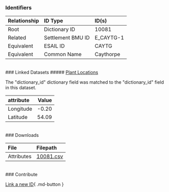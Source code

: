 ### Identifiers

| Relationship   | ID Type           | ID(s)     |
|:---------------|:------------------|:----------|
| Root           | Dictionary ID     | 10081     |
| Related        | Settlement BMU ID | E_CAYTG-1 |
| Equivalent     | ESAIL ID          | CAYTG     |
| Equivalent     | Common Name       | Caythorpe |

<br>
### Linked Datasets
##### <a href="https://osuked.github.io/Power-Station-Dictionary/datasets/plant-locations">Plant Locations</a>



The "dictionary_id" dictionary field was matched to the "dictionary_id" field in this dataset.

| attribute   |   Value |
|:------------|--------:|
| Longitude   |   -0.20 |
| Latitude    |   54.09 |


<br>
### Downloads


| File       | Filepath                                                                              |
|:-----------|:--------------------------------------------------------------------------------------|
| Attributes | [10081.csv](https://osuked.github.io/Power-Station-Dictionary/object_attrs/10081.csv) |


<br>
### Contribute

[Link a new ID](https://docs.google.com/forms/d/e/1FAIpQLSc5jRsQ7NgiLLXbwo9PUdwTQyuqbRwThltG56-o6NVSe7E_nw/viewform?usp=pp_url&entry.251912331=10081){ .md-button }